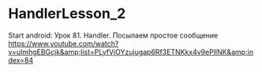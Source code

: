 # HandlerLesson_2
Start аndroid: Урок 81. Handler. Посылаем простое сообщение https://www.youtube.com/watch?v=uImhgEBGcjk&amp;list=PLyfVjOYzujugap6Rf3ETNKkx4v9ePllNK&amp;index=84
